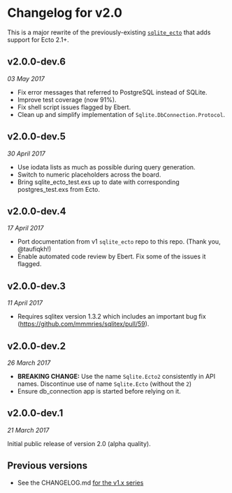 # Changelog for v2.0

This is a major rewrite of the previously-existing [`sqlite_ecto`](https://github.com/jazzyb/sqlite_ecto) that adds support for Ecto 2.1+.


## v2.0.0-dev.6

_03 May 2017_

* Fix error messages that referred to PostgreSQL instead of SQLite.
* Improve test coverage (now 91%).
* Fix shell script issues flagged by Ebert.
* Clean up and simplify implementation of `Sqlite.DbConnection.Protocol`.


## v2.0.0-dev.5

_30 April 2017_

* Use iodata lists as much as possible during query generation.
* Switch to numeric placeholders across the board.
* Bring sqlite_ecto_test.exs up to date with corresponding postgres_test.exs from Ecto.


## v2.0.0-dev.4

_17 April 2017_

* Port documentation from v1 `sqlite_ecto` repo to this repo. (Thank you, @taufiqkh!)
* Enable automated code review by Ebert. Fix some of the issues it flagged.


## v2.0.0-dev.3

_11 April 2017_

* Requires sqlitex version 1.3.2 which includes an important bug fix (https://github.com/mmmries/sqlitex/pull/59).


## v2.0.0-dev.2

_26 March 2017_

* **BREAKING CHANGE:** Use the name `Sqlite.Ecto2` consistently in API names. Discontinue use of name `Sqlite.Ecto` (without the `2`)
* Ensure db_connection app is started before relying on it.


## v2.0.0-dev.1

_21 March 2017_

Initial public release of version 2.0 (alpha quality).


## Previous versions

* See the CHANGELOG.md [for the v1.x series](https://github.com/jazzyb/sqlite_ecto/blob/master/CHANGELOG.md)
